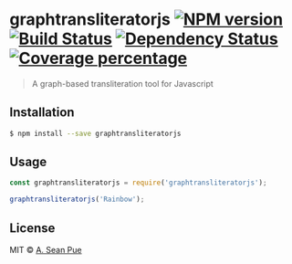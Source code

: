 # graphtransliteratorjs [![NPM version][npm-image]][npm-url] [![Build Status][travis-image]][travis-url] [![Dependency Status][daviddm-image]][daviddm-url] [![Coverage percentage][coveralls-image]][coveralls-url]
> A graph-based transliteration tool for Javascript

## Installation

```sh
$ npm install --save graphtransliteratorjs
```

## Usage

```js
const graphtransliteratorjs = require('graphtransliteratorjs');

graphtransliteratorjs('Rainbow');
```
## License

MIT © [A. Sean Pue](https://seanpue.com)


[npm-image]: https://badge.fury.io/js/graphtransliteratorjs.svg
[npm-url]: https://npmjs.org/package/graphtransliteratorjs
[travis-image]: https://travis-ci.com/seanpue/graphtransliteratorjs.svg?branch=master
[travis-url]: https://travis-ci.com/seanpue/graphtransliteratorjs
[daviddm-image]: https://david-dm.org/seanpue/graphtransliteratorjs.svg?theme=shields.io
[daviddm-url]: https://david-dm.org/seanpue/graphtransliteratorjs
[coveralls-image]: https://coveralls.io/repos/seanpue/graphtransliteratorjs/badge.svg
[coveralls-url]: https://coveralls.io/r/seanpue/graphtransliteratorjs
